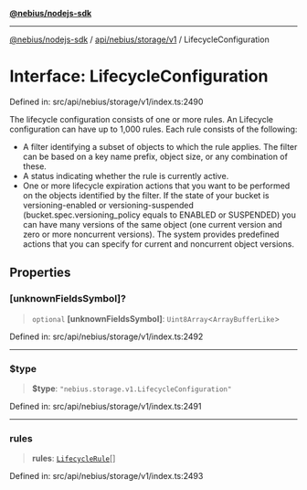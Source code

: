 [**@nebius/nodejs-sdk**](../../../../../README.md)

---

[@nebius/nodejs-sdk](../../../../../README.md) / [api/nebius/storage/v1](../README.md) / LifecycleConfiguration

# Interface: LifecycleConfiguration

Defined in: src/api/nebius/storage/v1/index.ts:2490

The lifecycle configuration consists of one or more rules.
An Lifecycle configuration can have up to 1,000 rules.
Each rule consists of the following:

- A filter identifying a subset of objects to which the rule applies.
  The filter can be based on a key name prefix, object size, or any combination of these.
- A status indicating whether the rule is currently active.
- One or more lifecycle expiration actions that you want to be performed on the objects
  identified by the filter. If the state of your bucket is versioning-enabled or versioning-suspended
  (bucket.spec.versioning_policy equals to ENABLED or SUSPENDED) you can have many versions of the same
  object (one current version and zero or more noncurrent versions). The system provides predefined actions
  that you can specify for current and noncurrent object versions.

## Properties

### \[unknownFieldsSymbol\]?

> `optional` **\[unknownFieldsSymbol\]**: `Uint8Array`\<`ArrayBufferLike`\>

Defined in: src/api/nebius/storage/v1/index.ts:2492

---

### $type

> **$type**: `"nebius.storage.v1.LifecycleConfiguration"`

Defined in: src/api/nebius/storage/v1/index.ts:2491

---

### rules

> **rules**: [`LifecycleRule`](LifecycleRule.md)[]

Defined in: src/api/nebius/storage/v1/index.ts:2493
